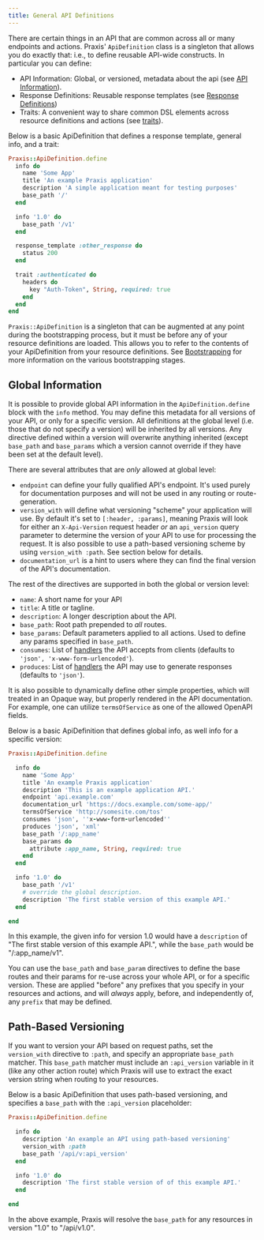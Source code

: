 ```yaml
---
title: General API Definitions
---
```


There are certain things in an API that are common across all or many endpoints and actions. Praxis' `ApiDefinition` class is a singleton that allows you do exactly that: i.e., to define reusable API-wide constructs. In particular you can define:

* API Information: Global, or versioned, metadata about the api (see [API Information](#global-information)).
* Response Definitions: Reusable response templates (see [Response Definitions](response-definitions))
* Traits: A convenient way to share common DSL elements across resource definitions and actions (see [traits](../design/traits/)).

Below is a basic ApiDefinition that defines a response template, general info, and a trait:

```ruby
Praxis::ApiDefinition.define
  info do
    name 'Some App'
    title 'An example Praxis application'
    description 'A simple application meant for testing purposes'
    base_path '/'
  end

  info '1.0' do
    base_path '/v1'
  end

  response_template :other_response do
    status 200
  end

  trait :authenticated do
    headers do
      key "Auth-Token", String, required: true
    end
  end
end
```

`Praxis::ApiDefinition` is a singleton that can be augmented at any point
during the bootstrapping process, but it must be before any of your resource definitions
are loaded. This allows you to refer to the contents of your ApiDefinition from
your resource definitions. See [Bootstrapping](../internals/bootstrapping) for more
information on the various bootstrapping stages.

## Global Information

It is possible to provide global API information in the `ApiDefinition.define` block with the `info` method. You may define this metadata for all versions of your API, or only for a specific version. All definitions at the global level (i.e. those that do not specify a version) will be inherited by all versions. Any directive defined within a version will overwrite anything inherited (except `base_path` and `base_params` which a version cannot override if they have been set at the default level).

There are several attributes that are _only_ allowed at global level:

* `endpoint` can define your fully qualified API's endpoint. It's used purely for documentation purposes and will not be used in any routing or route-generation.
* `version_with` will define what versioning "scheme" your application will use. By default it's set to `[:header, :params]`, meaning Praxis will look for either an  `X-Api-Version` request header *or* an `api_version` query parameter to determine the version of your API to use for processing the request. It is also possible to use a path-based versioning scheme by using `version_with :path`. See section below for details.
* `documentation_url` is a hint to users where they can find the final version of the API's documentation.

The rest of the directives are supported in both the global or version level:

 * `name`: A short name for your API
 * `title`: A title or tagline.
 * `description`: A longer description about the API.
 * `base_path`: Root path prepended to *all* routes.
 * `base_params`: Default parameters applied to all actions. Used to define any params specified in `base_path`.
 * `consumes`: List of [handlers](../internals/handlers) the API accepts from clients (defaults to `'json', 'x-www-form-urlencoded'`).
 * `produces`: List of [handlers](../internals/handlers) the API may use to generate responses (defaults to `'json'`).

It is also possible to dynamically define other simple properties, which will treated in an Opaque way, but properly rendered in the API documentation. For example, one can utilize `termsOfService` as one of the allowed OpenAPI fields.

Below is a basic ApiDefinition that defines global info, as well info for a specific version:

```ruby
Praxis::ApiDefinition.define

  info do
    name 'Some App'
    title 'An example Praxis application'
    description 'This is an example application API.'
    endpoint 'api.example.com'
    documentation_url 'https://docs.example.com/some-app/'
    termsOfService 'http://somesite.com/tos'
    consumes 'json', ''x-www-form-urlencoded''
    produces 'json', 'xml'
    base_path '/:app_name'
    base_params do
      attribute :app_name, String, required: true
    end
  end

  info '1.0' do
    base_path '/v1'
    # override the global description.
    description 'The first stable version of this example API.'
  end

end
```

In this example, the given info for version 1.0 would have a `description` of "The first stable version of this example API.", while the `base_path` would be "/:app_name/v1".

You can use the `base_path` and `base_param` directives to define the base routes and their params for re-use across your whole API, or for a specific version. These are applied "before" any prefixes that you specify in your resources and actions, and will *always* apply, before, and independently of, any `prefix` that may be defined.


## Path-Based Versioning

If you want to version your API based on request paths, set the `version_with` directive to `:path`, and specify an appropriate `base_path` matcher. This `base_path` matcher must include an `:api_version` variable in it (like any other action route) which Praxis will use to extract the exact version string when routing to your resources.

Below is a basic ApiDefinition that uses path-based versioning, and specifies a `base_path` with the `:api_version` placeholder:

```ruby
Praxis::ApiDefinition.define

  info do
    description 'An example an API using path-based versioning'
    version_with :path
    base_path '/api/v:api_version'
  end

  info '1.0' do
    description 'The first stable version of of this example API.'
  end

end
```

In the above example, Praxis will resolve the `base_path` for any resources in version "1.0" to "/api/v1.0".

